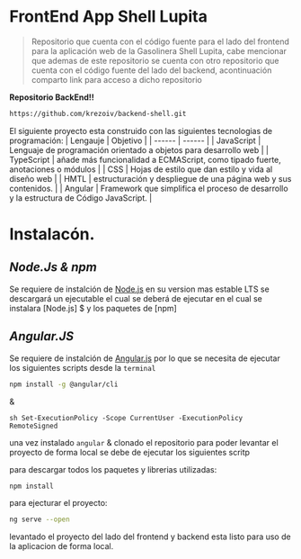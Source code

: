 # FrontEnd App Shell Lupita

> Repositorio que cuenta con el código fuente para el lado del frontend
> para la aplicación web de la Gasolinera Shell Lupita, cabe mencionar
> que ademas de este repositorio se cuenta con otro repositorio que cuenta
> con el código fuente del lado del backend, acontinuación comparto link
> para acceso a dicho repositorio 

**Repositorio BackEnd!!**
```sh
https://github.com/krezoiv/backend-shell.git

```
El siguiente proyecto esta construido con las siguientes tecnologias  de programación:
| Lengauje | Objetivo |
| ------ | ------ |
| JavaScript | Lenguaje de programación orientado a objetos para desarrollo web  |
| TypeScript | añade más funcionalidad a ECMAScript, como tipado fuerte, anotaciones o módulos |
| CSS | Hojas de estilo que dan estilo y vida al diseño web |
| HMTL | estructuración y despliegue de una página web y sus contenidos. |
| Angular | Framework que simplifica el proceso de desarrollo y la estructura de Código JavaScript. |

# Instalacón.
## _Node.Js & npm_
Se requiere de instalción de [Node.js](https://nodejs.org/en/) en su version mas estable LTS
se descargará un ejecutable el cual se deberá de ejecutar en el cual se instalara [Node.js] $
y los paquetes de [npm]


## _Angular.JS_
Se requiere de instalción de [Angular.js](https://angular.io/guide/setup-local) 
por lo que se necesita de ejecutar los siguientes scripts desde la `terminal` 
```sh
npm install -g @angular/cli
```
&

``sh
Set-ExecutionPolicy -Scope CurrentUser -ExecutionPolicy RemoteSigned
``

una vez instalado `angular` & clonado el repositorio para poder levantar el proyecto de forma local se debe de ejecutar los siguientes scritp 

para descargar todos los paquetes y librerias utilizadas:
```sh
npm install
```
para ejecturar el proyecto:
```sh
ng serve --open
```

levantado el proyecto del lado del frontend y backend esta listo para uso de la aplicacion de forma local.